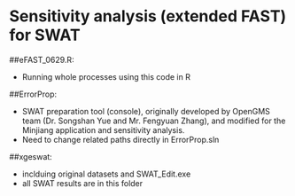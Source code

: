 # Sensitivity analysis (extended FAST) for SWAT

##eFAST_0629.R: 
- Running whole processes using this code in R

##ErrorProp: 
- SWAT preparation tool (console), originally developed by OpenGMS team (Dr. Songshan Yue and Mr. Fengyuan Zhang), and modified for the Minjiang application and sensitivity analysis.
- Need to change related paths directly in ErrorProp.sln 

##xgeswat:
- inclduing original datasets and SWAT_Edit.exe
- all SWAT results are in this folder 

